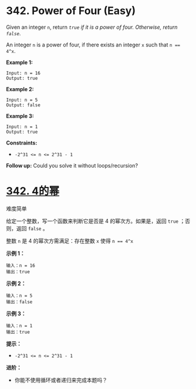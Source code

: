 # 342. Power of Four (Easy)

Given an integer `n`, return *`true` if it is a power of four. Otherwise, return `false`*.

An integer `n` is a power of four, if there exists an integer `x` such that `n == 4^x`.

 

**Example 1:**

```
Input: n = 16
Output: true
```

**Example 2:**

```
Input: n = 5
Output: false
```

**Example 3:**

```
Input: n = 1
Output: true
```

 

**Constraints:**

- `-2^31 <= n <= 2^31 - 1`

 

**Follow up:** Could you solve it without loops/recursion?



# [342. 4的幂](https://leetcode-cn.com/problems/power-of-four/)

难度简单

给定一个整数，写一个函数来判断它是否是 4 的幂次方。如果是，返回 `true` ；否则，返回 `false` 。

整数 `n` 是 4 的幂次方需满足：存在整数 `x` 使得 `n == 4^x`

 

**示例 1：**

```
输入：n = 16
输出：true
```

**示例 2：**

```
输入：n = 5
输出：false
```

**示例 3：**

```
输入：n = 1
输出：true
```

 

**提示：**

- `-2^31 <= n <= 2^31 - 1`

 

**进阶：**

- 你能不使用循环或者递归来完成本题吗？

